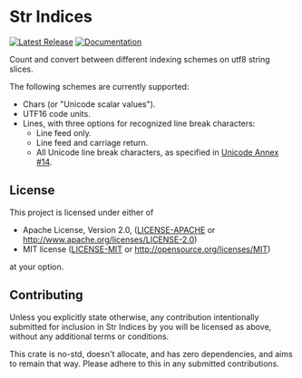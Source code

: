 # Str Indices

[![Latest Release][crates-io-badge]][crates-io-url]
[![Documentation][docs-rs-img]][docs-rs-url]

Count and convert between different indexing schemes on utf8 string slices.

The following schemes are currently supported:

* Chars (or "Unicode scalar values").
* UTF16 code units.
* Lines, with three options for recognized line break characters:
    * Line feed only.
    * Line feed and carriage return.
    * All Unicode line break characters, as specified in [Unicode Annex #14](https://www.unicode.org/reports/tr14/).


## License

This project is licensed under either of

 * Apache License, Version 2.0, ([LICENSE-APACHE](LICENSE-APACHE) or
   http://www.apache.org/licenses/LICENSE-2.0)
 * MIT license ([LICENSE-MIT](LICENSE-MIT) or
   http://opensource.org/licenses/MIT)

at your option.


## Contributing

Unless you explicitly state otherwise, any contribution intentionally
submitted for inclusion in Str Indices by you will be licensed as above,
without any additional terms or conditions.

This crate is no-std, doesn't allocate, and has zero dependencies, and
aims to remain that way.  Please adhere to this in any submitted
contributions.


[crates-io-badge]: https://img.shields.io/crates/v/str_indices.svg
[crates-io-url]: https://crates.io/crates/str_indices
[docs-rs-img]: https://docs.rs/str_indices/badge.svg
[docs-rs-url]: https://docs.rs/str_indices
